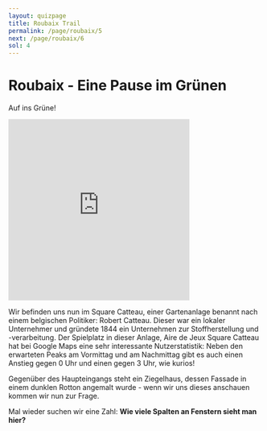 ```yaml
---
layout: quizpage
title: Roubaix Trail
permalink: /page/roubaix/5
next: /page/roubaix/6
sol: 4
---
```


# Roubaix - Eine Pause im Grünen

Auf ins Grüne!

<iframe src="https://www.google.com/maps/embed?pb=!1m17!1m12!1m3!1d4250.868830157135!2d3.165167658873571!3d50.690574956841004!2m3!1f0!2f0!3f0!3m2!1i1024!2i768!4f13.1!3m2!1m1!2zNTDCsDQxJzI2LjUiTiAzwrAwOSc1NS41IkU!5e0!3m2!1sfr!2sch!4v1725185479732!5m2!1sfr!2sch" width="360" height="360" style="border:0;" allowfullscreen="" loading="lazy" referrerpolicy="no-referrer-when-downgrade"></iframe><br>

Wir befinden uns nun im Square Catteau, einer Gartenanlage benannt nach einem belgischen Politiker: Robert Catteau.
Dieser war ein lokaler Unternehmer und gründete 1844 ein Unternehmen zur Stoffherstellung und -verarbeitung. Der
Spielplatz in dieser Anlage, Aire de Jeux Square Catteau hat bei Google Maps eine sehr interessante Nutzerstatistik:
Neben den erwarteten Peaks am Vormittag und am Nachmittag gibt es auch einen Anstieg gegen 0 Uhr und einen gegen 3 Uhr,
wie kurios!

Gegenüber des Haupteingangs steht ein Ziegelhaus, dessen Fassade in einem dunklen Rotton angemalt wurde - wenn wir uns
dieses anschauen kommen wir nun zur Frage.

Mal wieder suchen wir eine Zahl: **Wie viele Spalten an Fenstern sieht man hier?**
